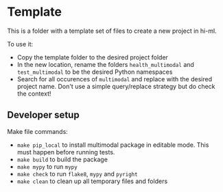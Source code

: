 # Template

This is a folder with a template set of files to create a new project in hi-ml.

To use it:

* Copy the template folder to the desired project folder
* In the new location, rename the folders `health_multimodal` and `test_multimodal` to be the desired Python namespaces
* Search for all occurences of `multimodal` and replace with the desired project name. Don't use a simple query/replace
  strategy but do check the context!

## Developer setup

Make file commands:

* `make pip_local` to install multimodal package in editable mode. This must happen before running tests.
* `make build` to build the package
* `make mypy` to run `mypy`
* `make check` to run `flake8`, `mypy` and `pyright`
* `make clean` to clean up all temporary files and folders
